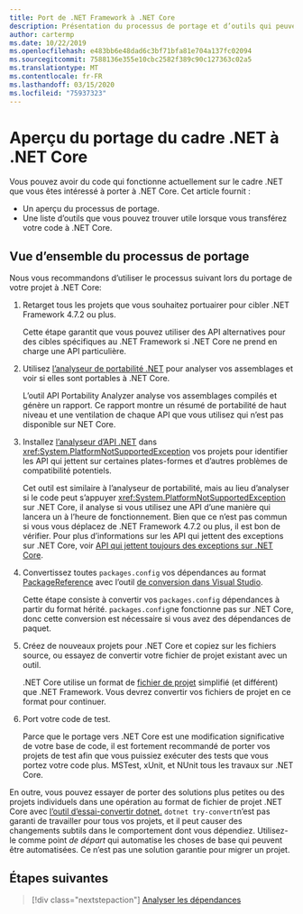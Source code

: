 ```yaml
---
title: Port de .NET Framework à .NET Core
description: Présentation du processus de portage et d’outils qui peuvent s’avérer utiles lors du portage d’un projet .NET Framework vers .NET Core.
author: cartermp
ms.date: 10/22/2019
ms.openlocfilehash: e483bb6e48dad6c3bf71bfa81e704a137fc02094
ms.sourcegitcommit: 7588136e355e10cbc2582f389c90c127363c02a5
ms.translationtype: MT
ms.contentlocale: fr-FR
ms.lasthandoff: 03/15/2020
ms.locfileid: "75937323"
---
```

# <a name="overview-of-porting-from-net-framework-to-net-core"></a>Aperçu du portage du cadre .NET à .NET Core

Vous pouvez avoir du code qui fonctionne actuellement sur le cadre .NET que vous êtes intéressé à porter à .NET Core. Cet article fournit :

* Un aperçu du processus de portage.
* Une liste d’outils que vous pouvez trouver utile lorsque vous transférez votre code à .NET Core.

## <a name="overview-of-the-porting-process"></a>Vue d’ensemble du processus de portage

Nous vous recommandons d’utiliser le processus suivant lors du portage de votre projet à .NET Core:

1. Retarget tous les projets que vous souhaitez portuairer pour cibler .NET Framework 4.7.2 ou plus.

   Cette étape garantit que vous pouvez utiliser des API alternatives pour des cibles spécifiques au .NET Framework si .NET Core ne prend en charge une API particulière.

2. Utilisez [l’analyseur de portabilité .NET](../../standard/analyzers/portability-analyzer.md) pour analyser vos assemblages et voir si elles sont portables à .NET Core.

   L’outil API Portability Analyzer analyse vos assemblages compilés et génère un rapport. Ce rapport montre un résumé de portabilité de haut niveau et une ventilation de chaque API que vous utilisez qui n’est pas disponible sur NET Core.

3. Installez [l’analyseur d’API .NET](../../standard/analyzers/api-analyzer.md) dans <xref:System.PlatformNotSupportedException> vos projets pour identifier les API qui jettent sur certaines plates-formes et d’autres problèmes de compatibilité potentiels.

   Cet outil est similaire à l’analyseur de portabilité, mais au lieu d’analyser si le code peut s’appuyer <xref:System.PlatformNotSupportedException> sur .NET Core, il analyse si vous utilisez une API d’une manière qui lancera un à l’heure de fonctionnement. Bien que ce n’est pas commun si vous vous déplacez de .NET Framework 4.7.2 ou plus, il est bon de vérifier. Pour plus d’informations sur les API qui jettent des exceptions sur .NET Core, voir [API qui jettent toujours des exceptions sur .NET Core](../compatibility/unsupported-apis.md).

4. Convertissez toutes `packages.config` vos dépendances au format [PackageReference](/nuget/consume-packages/package-references-in-project-files) avec l’outil [de conversion dans Visual Studio](/nuget/consume-packages/migrate-packages-config-to-package-reference).

   Cette étape consiste à convertir vos `packages.config` dépendances à partir du format hérité. `packages.config`ne fonctionne pas sur .NET Core, donc cette conversion est nécessaire si vous avez des dépendances de paquet.

5. Créez de nouveaux projets pour .NET Core et copiez sur les fichiers source, ou essayez de convertir votre fichier de projet existant avec un outil.

   .NET Core utilise un format de [fichier de projet](../tools/csproj.md) simplifié (et différent) que .NET Framework. Vous devrez convertir vos fichiers de projet en ce format pour continuer.

6. Port votre code de test.

   Parce que le portage vers .NET Core est une modification significative de votre base de code, il est fortement recommandé de porter vos projets de test afin que vous puissiez exécuter des tests que vous portez votre code plus. MSTest, xUnit, et NUnit tous les travaux sur .NET Core.

En outre, vous pouvez essayer de porter des solutions plus petites ou des projets individuels dans une opération au format de fichier de projet .NET Core avec [l’outil d’essai-convertir dotnet.](https://github.com/dotnet/try-convert) `dotnet try-convert`n’est pas garanti de travailler pour tous vos projets, et il peut causer des changements subtils dans le comportement dont vous dépendiez. Utilisez-le comme point _de départ_ qui automatise les choses de base qui peuvent être automatisées. Ce n’est pas une solution garantie pour migrer un projet.

## <a name="next-steps"></a>Étapes suivantes

>[!div class="nextstepaction"]
>[Analyser les dépendances](third-party-deps.md)
